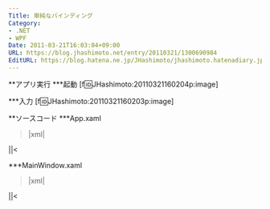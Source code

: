 ```yaml
---
Title: 単純なバインディング
Category:
- .NET
- WPF
Date: 2011-03-21T16:03:04+09:00
URL: https://blog.jhashimoto.net/entry/20110321/1300690984
EditURL: https://blog.hatena.ne.jp/JHashimoto/jhashimoto.hatenadiary.jp/atom/entry/12921228815717257918
---
```


**アプリ実行
***起動
[f:id:JHashimoto:20110321160204p:image]

***入力
[f:id:JHashimoto:20110321160203p:image]

**ソースコード
***App.xaml
>|xml|
<Application x:Class="HelloWorld.App"
             xmlns="http://schemas.microsoft.com/winfx/2006/xaml/presentation"
             xmlns:x="http://schemas.microsoft.com/winfx/2006/xaml"
             StartupUri="MainWindow.xaml">
</Application>
||<

***MainWindow.xaml
>|xml|
<Window x:Class="HelloWorld.MainWindow"
        xmlns="http://schemas.microsoft.com/winfx/2006/xaml/presentation"
        xmlns:x="http://schemas.microsoft.com/winfx/2006/xaml"
        Title="MainWindow" Height="150" Width="200">
    <StackPanel>
        <TextBox x:Name="textBox1" />
        <ContentControl
            Margin="5"
            Content="{Binding ElementName=textBox1, Path=Text}"
        />
    </StackPanel>
</Window>
||<
